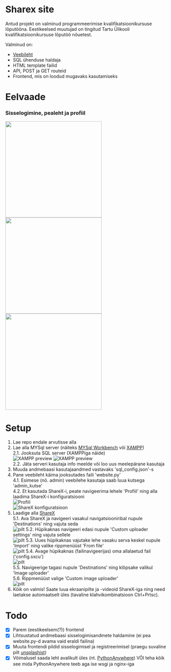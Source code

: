 # Sharex site
Antud projekt on valminud programmeerimise kvalifikatsioonikursuse lõputööna. Eestikeelsed muutujad on tingitud Tartu Ülikooli kvalifikatsioonikursuse lõputöö nõuetest.   
  
Valminud on:
* [Veebileht](https://wxcoy.cc)
* SQL ühenduse haldaja
* HTML template failid
* API, POST ja GET routeid
* Frontend, mis on loodud mugavaks kasutamiseks 

# Eelvaade  
### Sisselogimine, pealeht ja profiil  
<img src="https://i.imgur.com/oUdn679.png"  height="300">
<img src="https://i.imgur.com/yn367lL.png"  height="300">
<img src="https://i.imgur.com/240MVd8.png"  height="300">

# Setup
1. Lae repo endale arvutisse alla
2. Lae alla MYSql server (näiteks [MYSql Workbench](https://www.mysql.com/products/workbench/) või [XAMPP](https://www.apachefriends.org/download.html))  
2.1. Jooksuta SQL server (XAMPPiga näide)  
![XAMPP preview](https://wxcoy.cc/fail/9a1db3d6-1c28-4c33-88e3-c70215474cbb)
![XAMPP preview](https://wxcoy.cc/fail/f6062a04-70ff-4383-a007-3a57aadbb3cb)  
2.2. Jäta serveri kasutaja info meelde või loo uus meelepärane kasutaja
3. Muuda andmebaasi kasutajaandmed vastavaks 'sql_config.json'-s  
4. Pane veebileht käima jooksutades faili 'website.py'  
4.1. Esimese (nö. admin) veebilehe kasutaja saab luua kutsega 'admin_kutse'   
4.2. Et kasutada ShareX-i, peate navigeerima lehele 'Profiil' ning alla laadima ShareX-i konfiguratsiooni  
![Profiil](https://wxcoy.cc/fail/83f68c84-41bf-4f89-8d8e-f7019b57d6f5)  
![ShareX konfiguratsioon](https://wxcoy.cc/fail/6eb779eb-f593-484a-9fa8-582869d78cb6)
5. Laadige alla [ShareX](https://getsharex.com/downloads)  
5.1. Ava ShareX ja navigeeri vasakul navigatsiooniribal nupule 'Destinations' ning vajuta seda  
![pilt](https://i.imgur.com/4QxbNKD.png)
5.2. Hüpikaknas navigeeri edasi nupule 'Custom uploader settings' ning vajuta sellele  
![pilt](https://i.imgur.com/A6Umvcg.png)
5.3. Uues hüpikaknas vajutake lehe vasaku serva keskel nupule 'Import' ning valike rippmenüüst 'From file'  
![pilt](https://i.imgur.com/UoFXQup.png)
5.4. Avage hüpikaknas (failinavigeerijas) oma allalaetud fail ('config.sxcu')  
![pilt](https://i.imgur.com/lIJkjGx.png)  
5.5. Navigeerige tagasi nupule 'Destinations' ning klõpsake valikul 'Image uploader'  
5.6. Rippmenüüst valige 'Custom image uploader'  
![pilt](https://i.imgur.com/Gywhueg.png)
6. Kõik on valmis! Saate luua ekraanipilte ja -videoid ShareX-iga ning need laetakse automaatselt üles (tavaline klahvikombinatsioon Ctrl+Prtsc).

# Todo
- [x] Parem (eestikeelsem(?)) frontend
- [x] Lihtsustatud andmebaasi sisselogimisandmete haldamine (ei pea website.py-d avama vaid eraldi failina)
- [x] Muuta frontendi pildid sisselogimisel ja registreerimisel (praegu suvaline pilt [unsplashist](https://source.unsplash.com/featured/500x500))
- [x] Võimalusel saada leht avalikult üles (nt. [PythonAnywhere](https://help.pythonanywhere.com/pages/Flask/)) VÕI teha kõik see mida PythonAnywhere teeb aga ise wsgi ja nginx-iga
